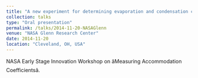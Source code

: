 ```yaml
---
title: "A new experiment for determining evaporation and condensation coefficients of cryogenic propellants"
collection: talks
type: "Oral presentation"
permalink: /talks/2014-11-20-NASAGlenn
venue: "NASA Glenn Research Center"
date: 2014-11-20
location: "Cleveland, OH, USA"
---
```


NASA Early Stage Innovation Workshop on âMeasuring Accommodation Coefficientsâ.
